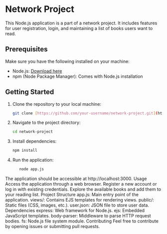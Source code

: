 # Network Project

This Node.js application is a part of a network project. It includes features for user registration, login, and maintaining a list of books users want to read.

## Prerequisites

Make sure you have the following installed on your machine:

- Node.js: [Download here](https://nodejs.org/)
- npm (Node Package Manager): Comes with Node.js installation

## Getting Started

1. Clone the repository to your local machine:

   ```bash
   git clone [https://github.com/your-username/network-project.git](https://github.com/mayarsherif1/LibraryWebsite.git)https://github.com/mayarsherif1/LibraryWebsite.git
2. Navigate to the project directory:
   ```bash
   cd network-project
3. Install dependencies:
      ```bash
    npm install
4. Run the application:
    ```bash
       node app.js

The application should be accessible at http://localhost:3000.
Usage
Access the application through a web browser.
Register a new account or log in with existing credentials.
Explore the available books and add them to your reading list.
Project Structure
app.js: Main entry point of the application.
views/: Contains EJS templates for rendering views.
public/: Static files (CSS, images, etc.).
user.json: JSON file to store user data.
Dependencies
express: Web framework for Node.js.
ejs: Embedded JavaScript templates.
body-parser: Middleware to parse HTTP request bodies.
fs: Node.js file system module.
Contributing
Feel free to contribute by opening issues or submitting pull requests.
